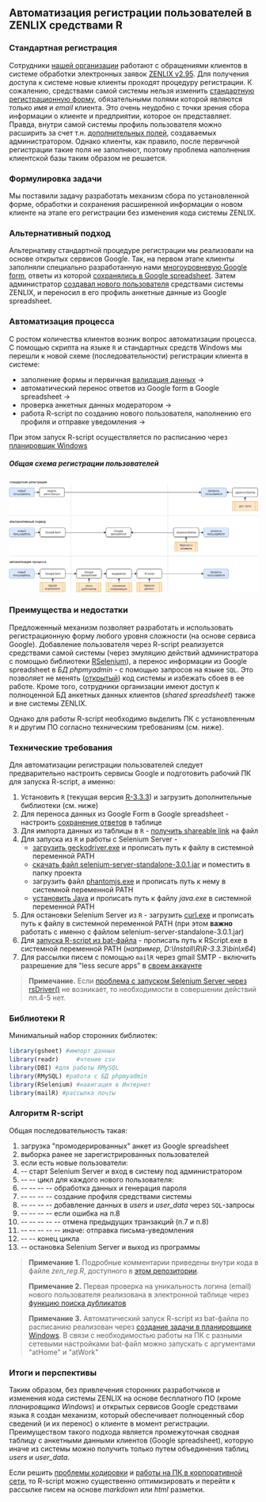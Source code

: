 ## Автоматизация регистрации пользователей в ZENLIX  средствами R

### Стандартная регистрация
Сотрудники [нашей организации](http://e-tpp.org) работают с обращениями клиентов в системе обработки электронных заявок [ZENLIX v2.95](https://ru.zenlix.com/support/v295/obshchiy-princip-raboty-sistem). Для получения доступа к системе новые клиенты проходят процедуру регистрации. К сожалению, средствами самой системы нельзя изменить [стандартную регистрационную форму](https://ru.zenlix.com/support/v295/registraciya-polzovatelya), обязательными полями которой являются только *имя* и *email* клиента. Это очень неудобно с точки зрения сбора информации о клиенте и предприятии, которое он представляет. Правда, внутри самой системы профиль пользователя можно расширить за счет т.н. [дополнительных полей](https://ru.zenlix.com/support/v295/registraciya-polzovatelya), создаваемых администратором. Однако клиенты, как правило, после первичной регистрации такие поля не заполняют, поэтому проблема наполнения клиентской базы таким образом не решается.

### Формулировка задачи
Мы поставили задачу разработать механизм сбора по установленной форме, обработки и сохранения расширенной информации о новом клиенте на этапе его регистрации без изменения кода системы ZENLIX.

### Альтернативный подход
Альтернативу стандартной процедуре регистрации мы реализовали на основе открытых сервисов Google. Так, на первом этапе клиенты заполняли специально разработанную нами [многоуровневую Google form](https://docs.google.com/forms/d/e/1FAIpQLSeoVtfR2G0xCI2aqnWvQSeFQUQnt43xpvDDJLHBs3n0uiq2jA/viewform?hl=uk), ответы из которой [сохранялись в Google spreadsheet](https://support.google.com/docs/answer/2917686?hl=ru). Затем администратор [создавал нового пользователя](https://ru.zenlix.com/support/v295/dobavlenieizmenenie-polzovatelya) средствами системы ZENLIX, и переносил в его профиль анкетные данные из Google spreadsheet.

### Автоматизация процесса
С ростом количества клиентов возник вопрос автоматизации процесса. С помощью скрипта на языке ```R``` и стандартных средств Windows мы перешли к новой схеме (последовательности) регистрации клиента в системе:

* заполнение формы и первичная [валидация данных](https://support.google.com/docs/answer/3378864?hl=en) ->
* автоматический перенос ответов из Google form в Google spreadsheet ->
* проверка анкетных данных модератором ->
* работа R-script по созданию нового пользователя, наполнению его профиля и отправке уведомления ->

При этом запуск R-script осуществляется по расписанию через [планировщик Windows](https://technet.microsoft.com/ru-ru/library/cc721931(v=ws.11).aspx)

##### Общая схема регистрации пользователей
![автоматизация регистрации пользователей](https://raw.githubusercontent.com/woldemarg/zenlix_registration/master/zen_reg_diagram.png)

### Преимущества и недостатки
Предложенный механизм позволяет разработать и использовать регистрационную форму любого уровня сложности (на основе сервиса Google). Добавление пользователя через R-script реализуется средствами самой системы (через эмуляцию действий администратора с помощью библиотеки [RSelenium](https://cran.r-project.org/web/packages/RSelenium/RSelenium.pdf)), а перенос информации из Google spreadsheet в *БД phpmyadmin* - с помощью запросов на языке ```SQL```. Это позволяет не менять ([открытый](https://ru.zenlix.com/support/v295/poluchenie-i-tip-licenzii)) код системы и избежать сбоев в ее работе. Кроме того, сотрудники организации имеют доступ к полноценной БД анкетных данных клиентов (*shared spreadsheet*) также и вне системы ZENLIX.

Однако для работы R-script необходимо выделить ПК с установленным ```R``` и другим ПО согласно техническим требованиям (см. ниже).

### Технические требования
Для автоматизации регистрации пользователей следует предварительно настроить сервисы Google и подготовить рабочий ПК для запуска R-script, а именно: 
1. Установить ```R``` (текущая версия [R-3.3.3](https://cran.r-project.org/)) и загрузить дополнительные библиотеки (см. ниже)
2. Для переноса данных из Google Form в Google spreadsheet - настроить [сохранение ответов](https://support.google.com/docs/answer/2917686?hl=ru) в таблице 
3. Для импорта данных из таблицы в ```R``` - [получить shareable link](https://support.google.com/docs/answer/2494822#link_sharing) на файл
4. Для запуска из ```R``` и работы c Selenium Server - 
	* [загрузить geckodriver.exe](https://github.com/mozilla/geckodriver/releases) и прописать путь к файлу в системной переменной PATH
	* [скачать файл selenium-server-standalone-3.0.1.jar](selenium-server-standalone-3.0.1.jar) и поместить в папку проекта
	* загрузить файл [phantomjs.exe](http://phantomjs.org/download.html) и прописать путь к нему в системной переменной PATH
	* [установить Java](https://java.com/ru/download/) и прописать путь к файлу *java.exe* в системной переменной PATH 
5. Для остановки Selenium Server из ```R``` - загрузить [curl.exe](https://curl.haxx.se/download.html) и прописать путь к файлу в системной переменной PATH (при этом **важно** работать с именно с файлом selenium-server-standalone-3.0.1.jar)
6. Для [запуска R-script из bat-файла](http://stackoverflow.com/questions/6788928/how-to-run-a-r-language-r-file-using-batch-file) - прописать путь к RScript.exe в системной переменной PATH (*например, D:\Install\R\R-3.3.3\bin\x64*)
7. Для рассылки писем с помощью ```mailR``` через gmail SMTP - включить разрешение для "less secure apps" в [своем аккаунте](https://myaccount.google.com/security?pli=1#connectedapps) 

>**Примечание.** Если [проблема с запуском Selenium Server через rsDriver()](https://github.com/woldemarg/zenlix_registration/issues/1) не возникает, то необходимости в совершении действий пп.4-5 нет. 

### Библиотеки R
Минимальный набор сторонних библиотек:
```R
library(gsheet) #импорт данных
library(readr)     #чтение csv
library(DBI) #для работы RMySQL
library(RMySQL) #работа с БД phpmyadmin
library(RSelenium) #навигация в Интернет
library(mailR) #рассылка почты
```

### Алгоритм R-script
Общая последовательность такая:
1. загрузка "промодерированных" анкет из Google spreadsheet
2. выборка ранее не зарегистрированных пользователей
3. если есть новые пользователи:
4. -- старт Selenium Server и вход в систему под администратором
5. -- -- цикл для каждого нового пользователя:
6. -- -- -- -- обработка данных и генерация пароля
7. -- -- -- -- создание профиля средствами системы
8. -- -- -- -- добавление данных в *users* и *user_data* через ```SQL```-запросы
9. -- -- -- -- если ошибка на п.8
10. -- -- -- -- -- отмена предыдущих транзакций (п.7 и п.8) 
11. -- -- -- -- -- иначе: отправка письма-уведомления
12. -- -- конец цикла
13. -- остановка Selenium Server и выход из программы


>**Примечание 1.** Подробные комментарии приведены внутри кода в файле *zen_reg.R*, доступного в [этом репозитории](https://github.com/woldemarg/zenlix_registration).
>
>**Примечание 2.** Первая проверка на уникальность логина (email) нового пользователя реализована в электронной таблице через [функцию поиска дубликатов](https://productforums.google.com/forum/#!topic/docs/IDRsyJWM7yc;context-place=topicsearchin/docs/category$3Ahow-do-i%7Csort:relevance%7Cspell:false)
>
>**Примечание 3.** Автоматический запуск R-script из bat-файла по расписанию реализован через [создание задачи в планировщике Windows](http://stackoverflow.com/questions/2793389/scheduling-r-script). В связи с необходимостью работы на ПК с разными сетевыми настройками bat-файл можно запускать с аргументами "atHome" и "atWork" 

### Итоги и перспективы
Таким образом, без привлечения сторонних разработчиков и изменения кода системы ZENLIX на основе бесплатного ПО (кроме *планировщика Windows*) и открытых сервисов Google средствами языка ```R``` создан механизм, который обеспечивает полноценный сбор сведений (и их перенос) о клиенте в момент регистрации. Преимуществом такого подхода является промежуточная сводная таблицу с анкетными данными клиентов (Google spreadsheet), которую иначе из системы можно получить только путем объединения таблиц *users* и *user_data*.

Если решить [проблемы кодировки](https://github.com/woldemarg/zenlix_registration/issues/2) и [работы на ПК в корпоративной сети](https://github.com/woldemarg/zenlix_registration/issues/1), то R-script можно существенно оптимизировать и перейти к рассылке писем на основе *markdown* или *html* разметки. 

